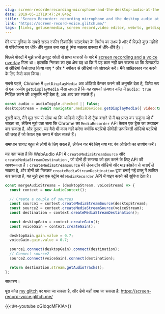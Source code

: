 ```yaml
---
slug: screen-recorderrecording-microphone-and-the-desktop-audio-at-the-same-time
date: 2019-05-13T19:47:24.846Z
title: 'Screen Recorder: recording microphone and the desktop audio at the same time'
link: 'https://screen-record-voice.glitch.me/'
tags: [links, getusermedia, screen record,video editor, webrtc, getdisplaymedia]
---
```

मेरे पास दुनिया के सबसे सरल स्क्रीन रिकॉर्डिंग सॉफ़्टवेयर के निर्माण का लक्ष्य है और मैं पिछले कुछ महीनों से परियोजना पर धीरे-धीरे नूडल बना रहा हूं (मेरा मतलब वास्तव में धीरे-धीरे है)।

पिछले पोस्टों में मुझे सभी इनपुट स्रोतों से प्राप्त धाराओं के बारे में [screen recording and a voice overlay](/building-a-video-editor-on-the-web-screencasting/) मिला था। हालांकि निराशा का एक क्षेत्र यह था कि मैं यह काम नहीं कर सकता था कि डेस्कटॉप से ऑडियो कैसे प्राप्त किया जाए * और * स्पीकर से ऑडियो को ओवरले करें। मैंने आखिरकार यह करने के लिए कैसे काम किया।

सबसे पहले, Chrome में `getDisplayMedia` अब ऑडियो कैप्चर करने की अनुमति देता है, विशेष रूप से एक अजीब `getDisplayMedia` जैसा लगता है कि यह आपको फ़ंक्शन कॉल में `audio: true` निर्दिष्ट करने की अनुमति नहीं देता है, अब आप कर सकते हैं।

```javascript
const audio = audioToggle.checked || false;
desktopStream = await navigator.mediaDevices.getDisplayMedia({ video:true, audio: audio });
```

दूसरी बात, मैंने मूल रूप से सोचा था कि ऑडियो स्ट्रीम में दो ट्रैक बनाने से मैं वह प्राप्त कर सकूंगा जो मैं चाहता था, लेकिन मुझे पता चला कि Chrome का `MediaRecorder` API केवल एक ट्रैक का उत्पादन कर सकता है, और दूसरा, यह वैसे भी काम नहीं करेगा क्योंकि पटरियों डीवीडी उत्परिवर्ती ऑडियो पटरियों की तरह हैं जो केवल एक समय में खेल सकते हैं।

समाधान शायद बहुत से लोगों के लिए सरल है, लेकिन यह मेरे लिए नया था: वेब ऑडियो का उपयोग करें।

यह पता चला है कि WebAudio API में `createMediaStreamSource` और `createMediaStreamDestination` , जो दोनों ही समस्या को हल करने के लिए API की आवश्यकता है। `createMediaStreamSource` मेरे डेस्कटॉप ऑडियो और माइक्रोफ़ोन से धाराएँ ले सकता है, और दोनों को मिलकर `createMediaStreamDestination` द्वारा बनाई गई वस्तु में शामिल कर सकता है, यह मुझे इस एक स्ट्रीम को `MediaRecorder` API में पाइप करने की सुविधा देता है।

```javascript
const mergeAudioStreams = (desktopStream, voiceStream) => {
  const context = new AudioContext();
    
  // Create a couple of sources
  const source1 = context.createMediaStreamSource(desktopStream);
  const source2 = context.createMediaStreamSource(voiceStream);
  const destination = context.createMediaStreamDestination();
  
  const desktopGain = context.createGain();
  const voiceGain = context.createGain();
    
  desktopGain.gain.value = 0.7;
  voiceGain.gain.value = 0.7;
   
  source1.connect(desktopGain).connect(destination);
  // Connect source2
  source2.connect(voiceGain).connect(destination);
    
  return destination.stream.getAudioTracks();
};
```

साधारण।

पूरा कोड [my glitch](https://glitch.com/edit/#!/screen-record-voice) पर पाया जा सकता है, और डेमो यहाँ पाया जा सकता है: https://screen-record-voice.glitch.me/

{{&lt;तेज़-youtube oGIdqcMFKlA&gt;}}

